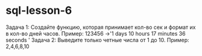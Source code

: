 # sql-lesson-6


Задача 1: Создайте функцию, которая принимает кол-во сек и формат их в кол-во дней часов. Пример: 123456 ->'1 days 10 hours 17 minutes 36 seconds '
Задача 2: Выведите только четные числа от 1 до 10. Пример: 2,4,6,8,10 
